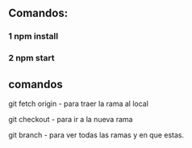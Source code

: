 <h2>Comandos:</h2>
<h3>1 npm install</h3>
<h3>2 npm start</h3>


<h2>comandos</h2>
<p>git fetch origin <nombre de la rama> - para traer la rama al local</p>
<p>git checkout <nombre de la rama> - para ir a la nueva rama<p>
<p>git branch - para ver todas las ramas y en que estas.<p>